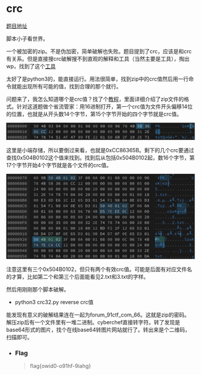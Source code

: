 # crc

[题目地址](https://adworld.xctf.org.cn/challenges/details?hash=613638cf-80e6-4608-9d67-ae63d22635f3_2)

脚本小子看世界。

一个被加密的zip。不是伪加密，简单破解也失败。题目提到了crc，应该是和crc有关系。但是直接搜crc破解搜不到直观的解释和工具（当然主要是工具），掏出wp，找到了这个[工具](https://github.com/theonlypwner/crc32)

太好了是python3的，能直接运行。用法很简单，找到zip中的crc值然后用一行命令就能出现所有可能的值，找到合理的那个就行。

问题来了，我怎么知道哪个是crc值？找了个[教程](https://shuishangyun.github.io/2019/04/06/%E5%AF%B9zip%E5%8E%8B%E7%BC%A9%E5%8C%85%E9%80%9A%E7%94%A8%E6%A0%BC%E5%BC%8F%E7%9A%84%E8%AE%A4%E8%AF%86/)，里面详细介绍了zip文件的格式。针对这道题做个省流管家：用16进制打开，第一个crc值为文件开头偏移14位的位置，也就是从开头数14个字节，第15个字节开始的四个字节就是crc值。

![crc](../../images/crc.png)

这里是小端存储，所以要倒过来看，也就是0xCC86365B。剩下的几个crc要通过查找0x504B0102这个值来找到。找到后从包括0x504B0102起，数16个字节，第17个字节开始4个字节就是各个文件的crc值。

![crc](../../images/crc2.png)

注意这里有三个0x504B0102，但只有两个有效crc值。可能是后面有对应文件名的才算，比如第二个和第三个后面能看见2.txt和3.txt的字样。

然后用刚刚那个脚本破解。

- python3 crc32.py reverse crc值

能发现有意义的破解结果连在一起为forum_91ctf_com_66。这就是zip的密码。解压zip后有一个文件里有一堆二进制。cyberchef直接转字符。转了发现是base64形式的图片，找个在线base64转图片网站就行了。转出来是个二维码，扫描即可。

- ### Flag
  > flag{owid0-o91hf-9iahg}